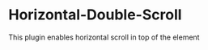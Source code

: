 Horizontal-Double-Scroll
========================

This plugin enables horizontal scroll in top of the element
